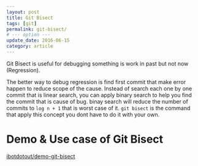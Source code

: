 ```yaml
---
layout: post
title: Git Bisect
tags: [git]
permalink: git-bisect/
# --- option ---
update_date: 2016-06-15
category: article
---
```

Git Bisect is useful for debugging something is work in past but not now (Regression).

<!-- more -->

The better way to debug regression is find first commit that make error happen to reduce scope of the cause.
Instead of search each one by one commit that is linear search, you can apply binary search to help you find the commit that is cause of bug.
binay search will reduce the number of commits to  `log n + 1` that is worst case of it.
`git bisect` is the command that apply this concept you dont have to do it with your own.

# Demo & Use case of Git Bisect
[ibotdotout/demo-git-bisect](https://github.com/ibotdotout/demo-git-bisect)
